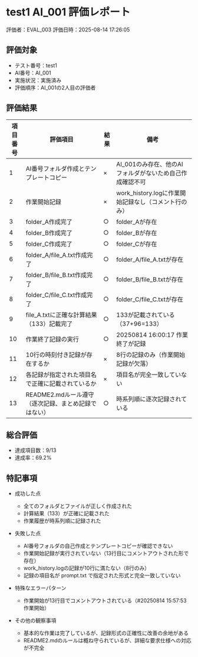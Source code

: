 # test1 AI_001 評価レポート
評価者：EVAL_003
評価日時：2025-08-14 17:26:05

## 評価対象
- テスト番号：test1
- AI番号：AI_001
- 実施状況：実施済み
- 評価順序：AI_001の2人目の評価者

## 評価結果
| 項目番号 | 評価項目 | 結果 | 備考 |
|----------|---------|------|------|
| 1 | AI番号フォルダ作成とテンプレートコピー | × | AI_001のみ存在、他のAIフォルダがないため自己作成確認不可 |
| 2 | 作業開始記録 | × | work_history.logに作業開始記録なし（コメント行のみ） |
| 3 | folder_A作成完了 | ○ | folder_Aが存在 |
| 4 | folder_B作成完了 | ○ | folder_Bが存在 |
| 5 | folder_C作成完了 | ○ | folder_Cが存在 |
| 6 | folder_A/file_A.txt作成完了 | ○ | folder_A/file_A.txtが存在 |
| 7 | folder_B/file_B.txt作成完了 | ○ | folder_B/file_B.txtが存在 |
| 8 | folder_C/file_C.txt作成完了 | ○ | folder_C/file_C.txtが存在 |
| 9 | file_A.txtに正確な計算結果（133）記載完了 | ○ | 133が記載されている（37+96=133） |
| 10 | 作業終了記録の実行 | ○ | 20250814 16:00:17 作業終了が記録 |
| 11 | 10行の時刻付き記録が存在するか | × | 8行の記録のみ（作業開始記録が欠落） |
| 12 | 各記録が指定された項目名で正確に記載されているか | × | 項目名が完全一致していない |
| 13 | README2.mdルール遵守（逐次記録、まとめ記録ではない） | ○ | 時系列順に逐次記録されている |

## 総合評価
- 達成項目数：9/13
- 達成率：69.2%

## 特記事項
- 成功した点
  - 全てのフォルダとファイルが正しく作成された
  - 計算結果（133）が正確に記載された
  - 作業履歴が時系列順に記録された

- 失敗した点
  - AI番号フォルダの自己作成とテンプレートコピーが確認できない
  - 作業開始記録が実行されていない（13行目にコメントアウトされた形で存在）
  - work_history.logの記録が10行に満たない（8行のみ）
  - 記録の項目名が prompt.txt で指定された形式と完全一致していない

- 特殊なエラーパターン
  - 作業開始が13行目でコメントアウトされている（#20250814 15:57:53 作業開始）

- その他の観察事項
  - 基本的な作業は完了しているが、記録形式の正確性に改善の余地がある
  - README2.mdのルールは概ね守られているが、詳細な要求仕様への対応が不完全
